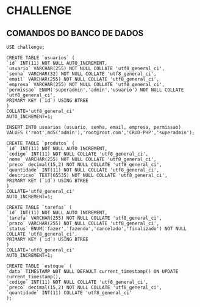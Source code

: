 # CHALLENGE

## COMANDOS DO BANCO DE DADOS 

    USE challenge;

    CREATE TABLE `usuarios` (
    `id` INT(11) NOT NULL AUTO_INCREMENT,
    `usuario` VARCHAR(255) NOT NULL COLLATE 'utf8_general_ci',
    `senha` VARCHAR(32) NOT NULL COLLATE 'utf8_general_ci',
    `email` VARCHAR(255) NOT NULL COLLATE 'utf8_general_ci',
    `empresa` VARCHAR(255) NOT NULL COLLATE 'utf8_general_ci',
    `permissao` ENUM('superadmin','admin','usuario') NOT NULL COLLATE 'utf8_general_ci',
    PRIMARY KEY (`id`) USING BTREE
    )
    COLLATE='utf8_general_ci'
    AUTO_INCREMENT=1;

    INSERT INTO usuarios (usuario, senha, email, empresa, permissao) VALUES ('root',md5('admin'),'root@root.com','CRUD-PHP','superadmin');

    CREATE TABLE `produtos` (
    `id` INT(11) NOT NULL AUTO_INCREMENT,
    `codigo` INT(11) NOT NULL COLLATE 'utf8_general_ci',
    `nome` VARCHAR(255) NOT NULL COLLATE 'utf8_general_ci',
    `preco` decimal(15,2) NOT NULL COLLATE 'utf8_general_ci',
    `quantidade` INT(11) NOT NULL COLLATE 'utf8_general_ci',
    `descricao` TEXT(65535) NOT NULL COLLATE 'utf8_general_ci',
    PRIMARY KEY (`id`) USING BTREE
    )
    COLLATE='utf8_general_ci'
    AUTO_INCREMENT=1;

    CREATE TABLE `tarefas` (
    `id` INT(11) NOT NULL AUTO_INCREMENT,
    `tarefa` VARCHAR(255) NOT NULL COLLATE 'utf8_general_ci',
    `prazo` VARCHAR(255) NOT NULL COLLATE 'utf8_general_ci',
    `status` ENUM('fazer','fazendo','cancelado','finalizado') NOT NULL COLLATE 'utf8_general_ci',
    PRIMARY KEY (`id`) USING BTREE
    )
    COLLATE='utf8_general_ci'
    AUTO_INCREMENT=1;

    CREATE TABLE `estoque` (
    `data` TIMESTAMP NOT NULL DEFAULT current_timestamp() ON UPDATE current_timestamp(),
    `codigo` INT(11) NOT NULL COLLATE 'utf8_general_ci',
    `preco` decimal(15,2) NOT NULL COLLATE 'utf8_general_ci',
    `quantidade` INT(11) COLLATE 'utf8_general_ci'
    );

